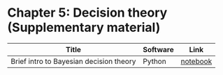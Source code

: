 # Chapter 5: Decision theory  (Supplementary material)

[dtheory]: https://colab.research.google.com/github/probml/pyprobml/blob/master/notebooks/dtheory.ipynb

|Title|Software|Link|
|-----------|----|----|
|Brief intro to Bayesian decision theory |Python| [notebook][dtheory] |


